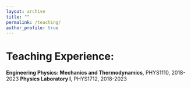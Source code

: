 ```yaml
---
layout: archive
title: ""
permalink: /teaching/
author_profile: true
---
```


Teaching Experience:
======
**Engineering Physics: Mechanics and Thermodynamics**, PHYS1110, 2018-2023
**Physics Laboratory I**, PHYS1712, 2018-2023
